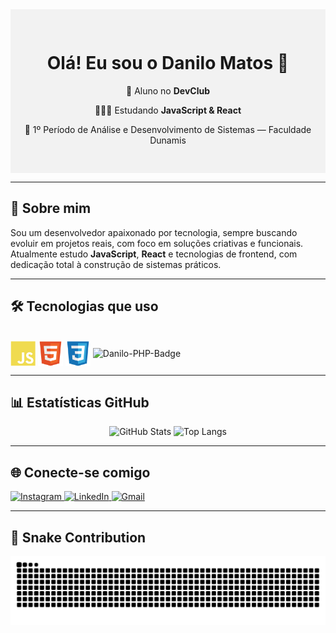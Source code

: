 <!-- Banner ou apresentação -->
<div align="center" style="background-color: #F2F2F2; padding: 30px 0;">
  <h1>Olá! Eu sou o <strong>Danilo Matos</strong> 👋</h1>
  <p>🥑 Aluno no <strong>DevClub</strong></p>
  <p>👨🏻‍💻 Estudando <strong>JavaScript & React</strong></p>
  <p>🏫 1º Período de Análise e Desenvolvimento de Sistemas — Faculdade Dunamis</p>
</div>

---

## 🚀 Sobre mim

Sou um desenvolvedor apaixonado por tecnologia, sempre buscando evoluir em projetos reais, com foco em soluções criativas e funcionais.  
Atualmente estudo **JavaScript**, **React** e tecnologias de frontend, com dedicação total à construção de sistemas práticos.

---

## 🛠️ Tecnologias que uso

<div style="display: inline_block"><br>
  <img align="center" alt="Danilo-JS" height="40" width="40" src="https://raw.githubusercontent.com/devicons/devicon/master/icons/javascript/javascript-plain.svg">
  <img align="center" alt="Danilo-HTML" height="40" width="40" src="https://raw.githubusercontent.com/devicons/devicon/master/icons/html5/html5-original.svg">
  <img align="center" alt="Danilo-CSS" height="40" width="40" src="https://raw.githubusercontent.com/devicons/devicon/master/icons/css3/css3-original.svg">
  <img align="center" alt="Danilo-PHP-Badge" src="https://img.shields.io/badge/PHP-777BB4.svg?style=for-the-badge&logo=PHP&logoColor=white">
</div>

---

## 📊 Estatísticas GitHub

<div align="center">
  <img height="180em" src="https://github-readme-stats.vercel.app/api?username=danilodmatos&show_icons=true&theme=radical" alt="GitHub Stats"/>
  <img height="180em" src="https://github-readme-stats.vercel.app/api/top-langs/?username=danilodmatos&layout=compact&theme=radical" alt="Top Langs"/>
</div>

---

## 🌐 Conecte-se comigo

<div align="left">
  <a href="https://www.instagram.com/danilodmatos" target="_blank">
    <img src="https://img.shields.io/badge/-Instagram-E4405F?style=for-the-badge&logo=instagram&logoColor=white" alt="Instagram"/>
  </a>
  <a href="https://www.linkedin.com/in/danilo-matos-7658b5252" target="_blank">
    <img src="https://img.shields.io/badge/-LinkedIn-0077B5?style=for-the-badge&logo=linkedin&logoColor=white" alt="LinkedIn"/>
  </a>
  <a href="mailto:daniloo.matoss18@gmail.com">
    <img src="https://img.shields.io/badge/-Gmail-D14836?style=for-the-badge&logo=gmail&logoColor=white" alt="Gmail"/>
  </a>
</div>

---

## 🐍 Snake Contribution

<picture>
  <source media="(prefers-color-scheme: dark)" srcset="https://raw.githubusercontent.com/danilodmatos/danilodmatos/output/github-contribution-grid-snake-dark.svg">
  <source media="(prefers-color-scheme: light)" srcset="https://raw.githubusercontent.com/danilodmatos/danilodmatos/output/github-contribution-grid-snake.svg">
  <img src="https://raw.githubusercontent.com/danilodmatos/danilodmatos/output/github-contribution-grid-snake.svg" alt="Snake animation">
</picture>
